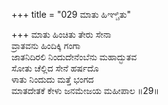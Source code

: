 +++
title = "029 ಮಾತು ಹಿಞ್ಚಿತು"

+++
ಮಾತು ಹಿಂಚಿತು ತೇರು ಸೇನಾ  
ವ್ರಾತವನು ಹಿಂದಿಕ್ಕಿ ಗಂಗಾ  
ಜಾತನಿದಿರಲಿ ನಿಂದುದೇನೆಂಬೆನು ಮಹಾದ್ಭುತವ  
ಸೋತು ಚೆಲ್ಲಿದ ಸೇನೆ ಹರ್ಷದೊ  
ಳಾತು ನಿಂದುದು ಮತ್ತೆ ಭಂಗದ  
ಮಾತದೇತಕೆ ಕೇಳು ಜನಮೇಜಯ ಮಹೀಪಾಲ    ॥29॥